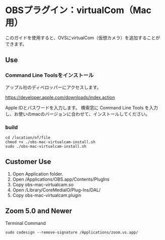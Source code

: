 # OBSプラグイン：virtualCom（Mac用）

このガイドを使用すると、OVSにvirtualCom（仮想カメラ）を追加することができます。

## Use
### Command Line Toolsをインストール
アップル社のディベロッパーにアクセスします。

https://developer.apple.com/downloads/index.action

Apple IDとパスワードを入力します。
検索窓に Command Line Tools を入力し、お使いのmacのバージョンに合わせて、インストールしてください。


### build
```bash:Terminal Command
cd /location/of/file
chmod +x ./obs-mac-virtualcam-install.sh  
sudo ./obs-mac-virtualcam-install.sh
```

## Customer Use

1. Open Application folder.
2. Open /Applications/OBS.app/Contents/PlugIns
3. Copy obs-mac-virtualcam.so
4. Open /Library/CoreMediaIO/Plug-Ins/DAL/
5. Copy obs-mac-virtualcam.plugin


## Zoom 5.0 and Newer
Terminal Command
```
sudo codesign --remove-signature /Applications/zoom.us.app/
```
